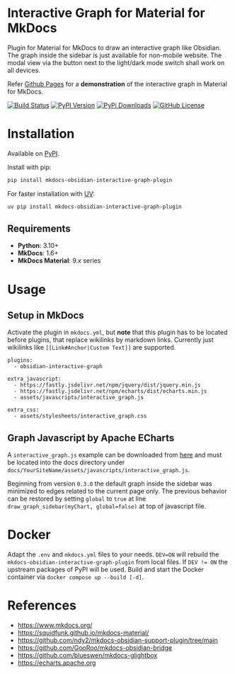 # Interactive Graph for Material for MkDocs
Plugin for Material for MkDocs to draw an interactive graph like Obsidian.
The graph inside the sidebar is just available for non-mobile website. The modal view via the button next to the light/dark mode switch shall work on all devices.

Refer [Github Pages](https://daxcore.github.io/mkdocs-obsidian-interactive-graph-plugin/) for a **demonstration** of the interactive graph in Material for MkDocs.

[![Build Status](https://github.com/daxcore/mkdocs-obsidian-interactive-graph-plugin/actions/workflows/ci.yml/badge.svg)](https://github.com/daxcore/mkdocs-obsidian-interactive-graph-plugin/actions/workflows/ci.yml)
[![PyPI Version](https://img.shields.io/pypi/v/mkdocs-obsidian-interactive-graph-plugin)](https://pypi.org/project/mkdocs-obsidian-interactive-graph-plugin/)
[![PyPi Downloads](https://img.shields.io/pypi/dm/mkdocs-obsidian-interactive-graph-plugin.svg)](https://pypi.org/project/mkdocs-obsidian-interactive-graph-plugin/)
[![GitHub License](https://img.shields.io/github/license/daxcore/mkdocs-obsidian-interactive-graph-plugin)](https://github.com/daxcore/mkdocs-obsidian-interactive-graph-plugin/blob/main/LICENSE)

# Installation

Available on [PyPI](https://pypi.org/project/mkdocs-obsidian-interactive-graph-plugin/).

Install with pip:

```bash
pip install mkdocs-obsidian-interactive-graph-plugin
```

For faster installation with [UV](https://docs.astral.sh/uv/):

```bash
uv pip install mkdocs-obsidian-interactive-graph-plugin
```

## Requirements

- **Python**: 3.10+
- **MkDocs**: 1.6+
- **MkDocs Material**: 9.x series

# Usage
## Setup in MkDocs
Activate the plugin in `mkdocs.yml`, but **note** that this plugin has to be located before plugins, that replace wikilinks by markdown links. Currently just wikilinks like `[[Link#Anchor|Custom Text]]` are supported.
```
plugins:
  - obsidian-interactive-graph

extra_javascript:
  - https://fastly.jsdelivr.net/npm/jquery/dist/jquery.min.js
  - https://fastly.jsdelivr.net/npm/echarts/dist/echarts.min.js
  - assets/javascripts/interactive_graph.js

extra_css:
  - assets/stylesheets/interactive_graph.css
```

## Graph Javascript by Apache ECharts
A `interactive_graph.js` example can be downloaded from [here](https://raw.githubusercontent.com/daxcore/mkdocs-obsidian-interactive-graph-plugin/main/docs/ObsidianVault/assets/javascripts/interactive_graph.js) and must be located into the docs directory under `docs/YourSiteName/assets/javascripts/interactive_graph.js`.

Beginning from version `0.3.0` the default graph inside the sidebar was minimized to edges related to the current page only. The previous behavior can be restored by setting `global` to `true` at line `draw_graph_sidebar(myChart, global=false)` at top of javascript file.

# Docker
Adapt the `.env` and `mkdocs.yml` files to your needs. `DEV=ON` will rebuild the `mkdocs-obsidian-interactive-graph-plugin` from local files. If `DEV != ON` the upstream packages of PyPI will be used. Build and start the Docker container via `docker compose up --build [-d]`.

# References
* https://www.mkdocs.org/
* https://squidfunk.github.io/mkdocs-material/
* https://github.com/ndy2/mkdocs-obsidian-support-plugin/tree/main
* https://github.com/GooRoo/mkdocs-obsidian-bridge
* https://github.com/blueswen/mkdocs-glightbox
* https://echarts.apache.org

